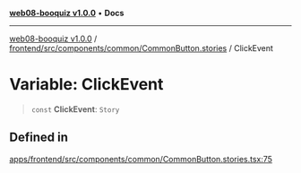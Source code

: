 [**web08-booquiz v1.0.0**](../../../../../../README.md) • **Docs**

***

[web08-booquiz v1.0.0](../../../../../../modules.md) / [frontend/src/components/common/CommonButton.stories](../README.md) / ClickEvent

# Variable: ClickEvent

> `const` **ClickEvent**: `Story`

## Defined in

[apps/frontend/src/components/common/CommonButton.stories.tsx:75](https://github.com/boostcampwm-2024/web08-BooQuiz/blob/7e828c98e22bdcb5cd4d46c7c476fd54ffa246ae/apps/frontend/src/components/common/CommonButton.stories.tsx#L75)
